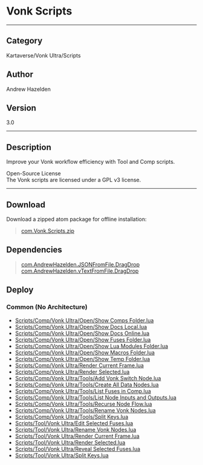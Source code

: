 # Vonk Scripts
___

## Category
Kartaverse/Vonk Ultra/Scripts

## Author
Andrew Hazelden

## Version
3.0

___

## Description
<p>Improve your Vonk workflow efficiency with Tool and Comp scripts.</p>

<p>Open-Source License<br>
The Vonk scripts are licensed under a GPL v3 license.</p>

___

## Download

Download a zipped atom package for offline installation:
> [com.Vonk.Scripts.zip](https://gitlab.com/WeSuckLess/Reactor/-/archive/master/Reactor-master.zip?path=Atoms/com.Vonk.Scripts)  

## Dependencies

> [com.AndrewHazelden.JSONFromFile.DragDrop](com.AndrewHazelden.JSONFromFile.DragDrop.md)  
> [com.AndrewHazelden.vTextFromFile.DragDrop](com.AndrewHazelden.vTextFromFile.DragDrop.md)  
## Deploy

### Common (No Architecture)

<ul>
<li><a href="https://gitlab.com/WeSuckLess/Reactor/-/blob/master/Atoms/com.Vonk.Scripts/Scripts/Comp/Vonk Ultra/Open/Show Comps Folder.lua?ref_type=heads">Scripts/Comp/Vonk Ultra/Open/Show Comps Folder.lua</a></li>
<li><a href="https://gitlab.com/WeSuckLess/Reactor/-/blob/master/Atoms/com.Vonk.Scripts/Scripts/Comp/Vonk Ultra/Open/Show Docs Local.lua?ref_type=heads">Scripts/Comp/Vonk Ultra/Open/Show Docs Local.lua</a></li>
<li><a href="https://gitlab.com/WeSuckLess/Reactor/-/blob/master/Atoms/com.Vonk.Scripts/Scripts/Comp/Vonk Ultra/Open/Show Docs Online.lua?ref_type=heads">Scripts/Comp/Vonk Ultra/Open/Show Docs Online.lua</a></li>
<li><a href="https://gitlab.com/WeSuckLess/Reactor/-/blob/master/Atoms/com.Vonk.Scripts/Scripts/Comp/Vonk Ultra/Open/Show Fuses Folder.lua?ref_type=heads">Scripts/Comp/Vonk Ultra/Open/Show Fuses Folder.lua</a></li>
<li><a href="https://gitlab.com/WeSuckLess/Reactor/-/blob/master/Atoms/com.Vonk.Scripts/Scripts/Comp/Vonk Ultra/Open/Show Lua Modules Folder.lua?ref_type=heads">Scripts/Comp/Vonk Ultra/Open/Show Lua Modules Folder.lua</a></li>
<li><a href="https://gitlab.com/WeSuckLess/Reactor/-/blob/master/Atoms/com.Vonk.Scripts/Scripts/Comp/Vonk Ultra/Open/Show Macros Folder.lua?ref_type=heads">Scripts/Comp/Vonk Ultra/Open/Show Macros Folder.lua</a></li>
<li><a href="https://gitlab.com/WeSuckLess/Reactor/-/blob/master/Atoms/com.Vonk.Scripts/Scripts/Comp/Vonk Ultra/Open/Show Temp Folder.lua?ref_type=heads">Scripts/Comp/Vonk Ultra/Open/Show Temp Folder.lua</a></li>
<li><a href="https://gitlab.com/WeSuckLess/Reactor/-/blob/master/Atoms/com.Vonk.Scripts/Scripts/Comp/Vonk Ultra/Render Current Frame.lua?ref_type=heads">Scripts/Comp/Vonk Ultra/Render Current Frame.lua</a></li>
<li><a href="https://gitlab.com/WeSuckLess/Reactor/-/blob/master/Atoms/com.Vonk.Scripts/Scripts/Comp/Vonk Ultra/Render Selected.lua?ref_type=heads">Scripts/Comp/Vonk Ultra/Render Selected.lua</a></li>
<li><a href="https://gitlab.com/WeSuckLess/Reactor/-/blob/master/Atoms/com.Vonk.Scripts/Scripts/Comp/Vonk Ultra/Tools/Add Vonk Switch Node.lua?ref_type=heads">Scripts/Comp/Vonk Ultra/Tools/Add Vonk Switch Node.lua</a></li>
<li><a href="https://gitlab.com/WeSuckLess/Reactor/-/blob/master/Atoms/com.Vonk.Scripts/Scripts/Comp/Vonk Ultra/Tools/Create All Data Nodes.lua?ref_type=heads">Scripts/Comp/Vonk Ultra/Tools/Create All Data Nodes.lua</a></li>
<li><a href="https://gitlab.com/WeSuckLess/Reactor/-/blob/master/Atoms/com.Vonk.Scripts/Scripts/Comp/Vonk Ultra/Tools/List Fuses in Comp.lua?ref_type=heads">Scripts/Comp/Vonk Ultra/Tools/List Fuses in Comp.lua</a></li>
<li><a href="https://gitlab.com/WeSuckLess/Reactor/-/blob/master/Atoms/com.Vonk.Scripts/Scripts/Comp/Vonk Ultra/Tools/List Node Inputs and Outputs.lua?ref_type=heads">Scripts/Comp/Vonk Ultra/Tools/List Node Inputs and Outputs.lua</a></li>
<li><a href="https://gitlab.com/WeSuckLess/Reactor/-/blob/master/Atoms/com.Vonk.Scripts/Scripts/Comp/Vonk Ultra/Tools/Recurse Node Flow.lua?ref_type=heads">Scripts/Comp/Vonk Ultra/Tools/Recurse Node Flow.lua</a></li>
<li><a href="https://gitlab.com/WeSuckLess/Reactor/-/blob/master/Atoms/com.Vonk.Scripts/Scripts/Comp/Vonk Ultra/Tools/Rename Vonk Nodes.lua?ref_type=heads">Scripts/Comp/Vonk Ultra/Tools/Rename Vonk Nodes.lua</a></li>
<li><a href="https://gitlab.com/WeSuckLess/Reactor/-/blob/master/Atoms/com.Vonk.Scripts/Scripts/Comp/Vonk Ultra/Tools/Split Keys.lua?ref_type=heads">Scripts/Comp/Vonk Ultra/Tools/Split Keys.lua</a></li>
<li><a href="https://gitlab.com/WeSuckLess/Reactor/-/blob/master/Atoms/com.Vonk.Scripts/Scripts/Tool/Vonk Ultra/Edit Selected Fuses.lua?ref_type=heads">Scripts/Tool/Vonk Ultra/Edit Selected Fuses.lua</a></li>
<li><a href="https://gitlab.com/WeSuckLess/Reactor/-/blob/master/Atoms/com.Vonk.Scripts/Scripts/Tool/Vonk Ultra/Rename Vonk Nodes.lua?ref_type=heads">Scripts/Tool/Vonk Ultra/Rename Vonk Nodes.lua</a></li>
<li><a href="https://gitlab.com/WeSuckLess/Reactor/-/blob/master/Atoms/com.Vonk.Scripts/Scripts/Tool/Vonk Ultra/Render Current Frame.lua?ref_type=heads">Scripts/Tool/Vonk Ultra/Render Current Frame.lua</a></li>
<li><a href="https://gitlab.com/WeSuckLess/Reactor/-/blob/master/Atoms/com.Vonk.Scripts/Scripts/Tool/Vonk Ultra/Render Selected.lua?ref_type=heads">Scripts/Tool/Vonk Ultra/Render Selected.lua</a></li>
<li><a href="https://gitlab.com/WeSuckLess/Reactor/-/blob/master/Atoms/com.Vonk.Scripts/Scripts/Tool/Vonk Ultra/Reveal Selected Fuses.lua?ref_type=heads">Scripts/Tool/Vonk Ultra/Reveal Selected Fuses.lua</a></li>
<li><a href="https://gitlab.com/WeSuckLess/Reactor/-/blob/master/Atoms/com.Vonk.Scripts/Scripts/Tool/Vonk Ultra/Split Keys.lua?ref_type=heads">Scripts/Tool/Vonk Ultra/Split Keys.lua</a></li>
</ul>
